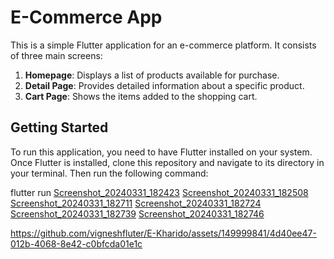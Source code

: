 # E-Commerce App

This is a simple Flutter application for an e-commerce platform. It consists of three main screens:

1. **Homepage**: Displays a list of products available for purchase.
2. **Detail Page**: Provides detailed information about a specific product.
3. **Cart Page**: Shows the items added to the shopping cart.

## Getting Started

To run this application, you need to have Flutter installed on your system. Once Flutter is installed, clone this repository and navigate to its directory in your terminal. Then run the following command:

flutter run
[Screenshot_20240331_182423](https://github.com/vigneshfluter/E-Kharido/assets/149999841/ca38b342-ed8e-4b22-a2e1-e216f056a0a5)
[Screenshot_20240331_182508](https://github.com/vigneshfluter/E-Kharido/assets/149999841/1077d186-c123-49a6-9733-69b907674761)
[Screenshot_20240331_182711](https://github.com/vigneshfluter/E-Kharido/assets/149999841/8c381c8f-e780-45b6-960e-8a1dc7f0b596)
[Screenshot_20240331_182724](https://github.com/vigneshfluter/E-Kharido/assets/149999841/34628c27-149c-46e0-a119-dbb7c9d1c0c4)
[Screenshot_20240331_182739](https://github.com/vigneshfluter/E-Kharido/assets/149999841/ad2852bb-8ec3-48dd-988d-71281fdc5507)
[Screenshot_20240331_182746](https://github.com/vigneshfluter/E-Kharido/assets/149999841/1dafeaf6-1117-44b2-b819-9bbf174bd9c8)


https://github.com/vigneshfluter/E-Kharido/assets/149999841/4d40ee47-012b-4068-8e42-c0bfcda01e1c


